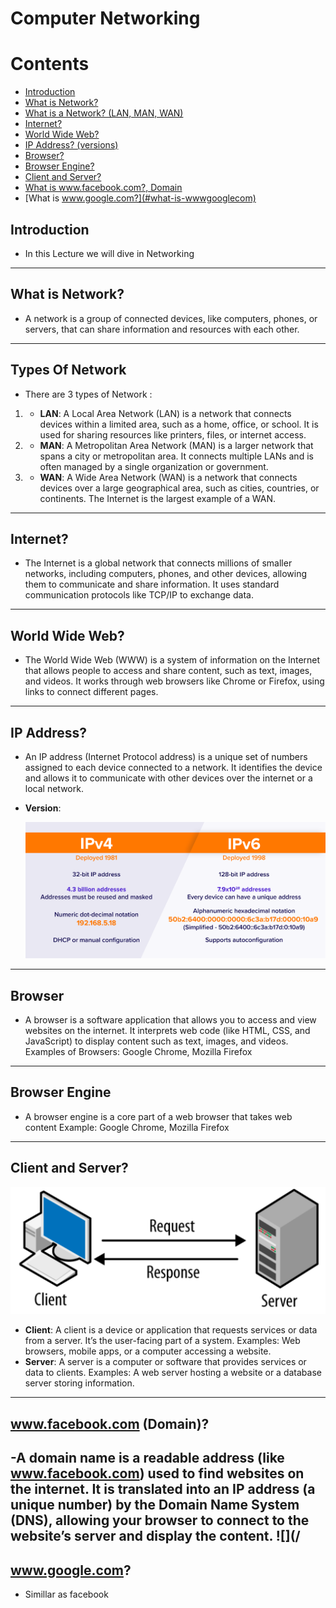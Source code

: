 # Computer Networking
# Contents
- [Introduction](#introduction)
- [What is Network?](#what-is-network)
- [What is a Network? (LAN, MAN, WAN)](#what-is-a-network-lan-man-wan)
- [Internet?](#internet)
- [World Wide Web?](#world-wide-web)
- [IP Address? (versions)](#ip-address-versions)
- [Browser?](#browser)
- [Browser Engine?](#browser-engine)
- [Client and Server?](#client-and-server)
- [What is www.facebook.com?, Domain](#what-is-wwwfacebookcom-domain)
- [What is www.google.com?](#what-is-wwwgooglecom)
  

## Introduction
- In this Lecture we will dive in Networking

-----
## What is Network?
- A network is a group of connected devices, like computers, phones, or servers, that can share information and resources with each other.

----
## Types Of Network
- There are 3 types of Network :
1. - **LAN**: A  Local Area Network (LAN) is a network that connects devices within a limited area, such as a home, office, or school. It 
              is used for sharing resources like printers, files, or internet access.
2. - **MAN**: A  Metropolitan Area Network (MAN) is a larger network that spans a city or metropolitan area. It connects multiple LANs 
              and 
             is often managed by a single organization or government.
3. - **WAN**: A Wide Area Network (WAN) is a network that connects devices over a large geographical area, such as cities, countries, or 
             continents. The Internet is the largest example of a WAN.
----
## Internet?
- The Internet is a global network that connects millions of smaller networks, including computers, phones, and other devices, allowing 
  them to communicate and share information. It uses standard communication protocols like TCP/IP to exchange data.
----
## World Wide Web?
- The World Wide Web (WWW) is a system of information on the Internet that allows people to access and share content, such as text, 
  images, and videos. It works through web browsers like Chrome or Firefox, using links to connect different pages.
-----
## IP Address?
- An IP address (Internet Protocol address) is a unique set of numbers assigned to each device connected to a network. It identifies the 
  device and allows it to communicate with other devices over the internet or a local network.

- **Version**:
  
  ![](/Image/IPv4-vs-IPv6.png)
----
## Browser
- A browser is a software application that allows you to access and view websites on the internet. It interprets web code (like HTML, 
  CSS, and JavaScript) to display content such as text, images, and videos.
  Examples of Browsers: Google Chrome, Mozilla Firefox
----

## Browser Engine 
- A browser engine is a core part of a web browser that takes web content
  Example:  Google Chrome, Mozilla Firefox
----
## Client and Server?
 ![](/Image/client-server-.png)
 
 - **Client**: A client is a device or application that requests services or data from a server. It’s the user-facing part of a system.
               Examples: Web browsers, mobile apps, or a computer accessing a website.
 - **Server**: A server is a computer or software that provides services or data to clients.
              Examples: A web server hosting a website or a database server storing information. 
-----
## www.facebook.com (Domain)?
 -A domain name is a readable address (like www.facebook.com) used to find websites on the internet. It is translated into an IP address (a unique number) by the Domain Name System (DNS), allowing your browser to connect to the website’s server and display the content.
![](/
------

## www.google.com? 
- Simillar as facebook 






